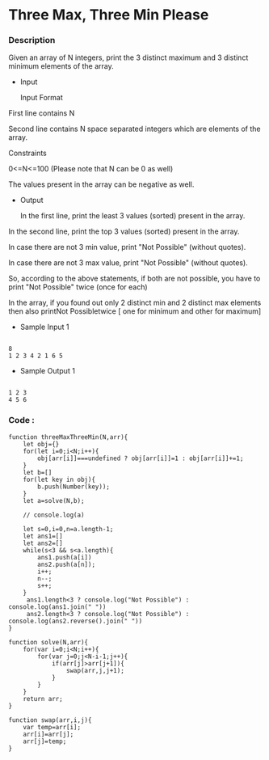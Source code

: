 # Three Max, Three Min Please

### Description

Given an array of N integers, print the 3 distinct maximum and 3 distinct minimum elements of the array.

- Input

  Input Format

First line contains N

Second line contains N space separated integers which are elements of the array.

Constraints

0<=N<=100 (Please note that N can be 0 as well)

The values present in the array can be negative as well.

- Output

  In the first line, print the least 3 values (sorted) present in the array.

In the second line, print the top 3 values (sorted) present in the array.

In case there are not 3 min value, print "Not Possible" (without quotes).

In case there are not 3 max value, print "Not Possible" (without quotes).

So, according to the above statements, if both are not possible, you have to print "Not Possible" twice (once for each)

In the array, if you found out only 2 distinct min and 2 distinct max elements then also printNot Possibletwice [ one for minimum and other for maximum]

- Sample Input 1

```

8
1 2 3 4 2 1 6 5

```

- Sample Output 1

```

1 2 3
4 5 6

```

### Code :

```
function threeMaxThreeMin(N,arr){
    let obj={}
    for(let i=0;i<N;i++){
        obj[arr[i]]===undefined ? obj[arr[i]]=1 : obj[arr[i]]+=1;
    }
    let b=[]
    for(let key in obj){
        b.push(Number(key));
    }
    let a=solve(N,b);

    // console.log(a)

    let s=0,i=0,n=a.length-1;
    let ans1=[]
    let ans2=[]
    while(s<3 && s<a.length){
        ans1.push(a[i])
        ans2.push(a[n]);
        i++;
        n--;
        s++;
    }
     ans1.length<3 ? console.log("Not Possible") : console.log(ans1.join(" "))
     ans2.length<3 ? console.log("Not Possible") : console.log(ans2.reverse().join(" "))
}

function solve(N,arr){
    for(var i=0;i<N;i++){
        for(var j=0;j<N-i-1;j++){
            if(arr[j]>arr[j+1]){
                swap(arr,j,j+1);
            }
        }
    }
    return arr;
}

function swap(arr,i,j){
    var temp=arr[i];
    arr[i]=arr[j];
    arr[j]=temp;
}

```
